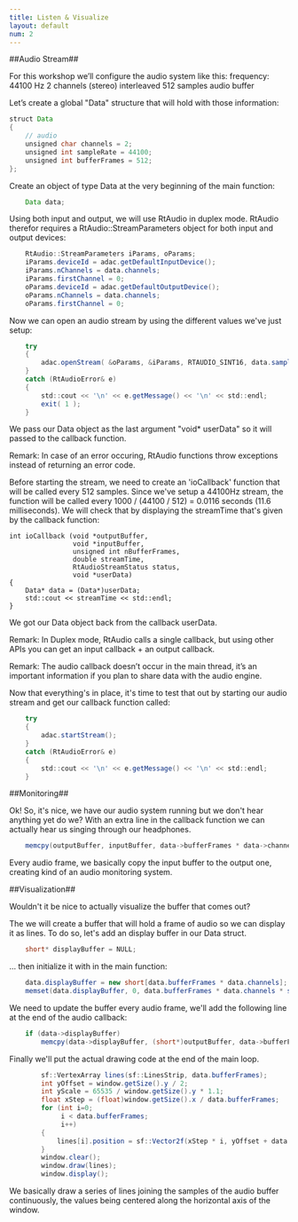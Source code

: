 ```yaml
---
title: Listen & Visualize
layout: default
num: 2
---
```


##Audio Stream##

For this workshop we’ll configure the audio system like this:
frequency: 44100 Hz
2 channels (stereo) interleaved
512 samples audio buffer

Let’s create a global "Data" structure that will hold with those information:

```java
struct Data
{
    // audio
    unsigned char channels = 2;
    unsigned int sampleRate = 44100;
    unsigned int bufferFrames = 512;
};
```

Create an object of type Data at the very beginning of the main function:

```java
    Data data;
```

Using both input and output, we will use RtAudio in duplex mode.
RtAudio therefor requires a RtAudio::StreamParameters object for both input and output devices:

```java
	RtAudio::StreamParameters iParams, oParams;
	iParams.deviceId = adac.getDefaultInputDevice();
	iParams.nChannels = data.channels;
	iParams.firstChannel = 0;
	oParams.deviceId = adac.getDefaultOutputDevice();
	oParams.nChannels = data.channels;
	oParams.firstChannel = 0;
```

Now we can open an audio stream by using the different values we've just setup:

```java
	try
	{
		adac.openStream( &oParams, &iParams, RTAUDIO_SINT16, data.sampleRate, &data.bufferFrames, &ioCallback, (void*)&data);
	}
	catch (RtAudioError& e)
	{
		std::cout << '\n' << e.getMessage() << '\n' << std::endl;
		exit( 1 );
	}
```

We pass our Data object as the last argument "void* userData" so it will passed to the callback function.

Remark:
In case of an error occuring, RtAudio functions throw exceptions instead of returning an error code.

Before starting the stream, we need to create an 'ioCallback' function that will be called every 512 samples. 
Since we've setup a 44100Hz stream, the function will be called every 1000 / (44100 / 512) = 0.0116 seconds (11.6 milliseconds).
We will check that by displaying the streamTime that's given by the callback function:


```
int ioCallback (void *outputBuffer,
                void *inputBuffer,
                unsigned int nBufferFrames,
                double streamTime,
                RtAudioStreamStatus status,
                void *userData)
{
    Data* data = (Data*)userData;
    std::cout << streamTime << std::endl;
}
```

We got our Data object back from the callback userData.

Remark: 
In Duplex mode, RtAudio calls a single callback, but using other APIs you can get an input callback + an output callback.

Remark: 
The audio callback doesn’t occur in the main thread, it’s an important information if you plan to share data with the audio engine.

Now that everything's in place, it's time to test that out by starting our audio stream and get our callback function called:

```java
	try
	{
		adac.startStream();
	}
	catch (RtAudioError& e)
	{
		std::cout << '\n' << e.getMessage() << '\n' << std::endl;
	}
```

##Monitoring##

Ok! So, it's nice, we have our audio system running but we don't hear anything yet do we?
With an extra line in the callback function we can actually hear us singing through our headphones.

```java
    memcpy(outputBuffer, inputBuffer, data->bufferFrames * data->channels * sizeof(int));
```

Every audio frame, we basically copy the input buffer to the output one, creating kind of an audio monitoring system.

##Visualization##

Wouldn't it be nice to actually visualize the buffer that comes out? 

The we will create a buffer that will hold a frame of audio so we can display it as lines.
To do so, let's add an display buffer in our Data struct.

```java
    short* displayBuffer = NULL;
```

... then initialize it with in the main function:

```java
    data.displayBuffer = new short[data.bufferFrames * data.channels];
    memset(data.displayBuffer, 0, data.bufferFrames * data.channels * sizeof(short));
```

We need to update the buffer every audio frame, we'll add the following line at the end of the audio callback:

```java
    if (data->displayBuffer)
        memcpy(data->displayBuffer, (short*)outputBuffer, data->bufferFrames * data->channels * sizeof(short));
```

Finally we'll put the actual drawing code at the end of the main loop.

```java
        sf::VertexArray lines(sf::LinesStrip, data.bufferFrames);
        int yOffset = window.getSize().y / 2;
        int yScale = 65535 / window.getSize().y * 1.1;
        float xStep = (float)window.getSize().x / data.bufferFrames;
        for (int i=0;
             i < data.bufferFrames;
             i++)
        {
            lines[i].position = sf::Vector2f(xStep * i, yOffset + data.displayBuffer[i*2] / yScale);
        }
        window.clear();
        window.draw(lines);
        window.display();
```

We basically draw a series of lines joining the samples of the audio buffer continuously, the values being centered along the horizontal axis of the window.
